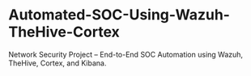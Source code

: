 # Automated-SOC-Using-Wazuh-TheHive-Cortex
Network Security Project – End-to-End SOC Automation using Wazuh, TheHive, Cortex, and Kibana.
